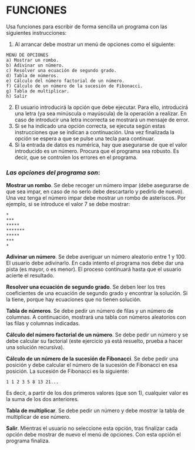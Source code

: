 
# FUNCIONES

Usa funciones para escribir de forma sencilla un programa con las siguientes
instrucciones:
1. Al arrancar debe mostrar un menú de opciones como el siguiente:
```
MENÚ DE OPCIONES
a) Mostrar un rombo.
b) Adivinar un número.
c) Resolver una ecuación de segundo grado.
d) Tabla de números.
e) Cálculo del número factorial de un número.
f) Cálculo de un número de la sucesión de Fibonacci.
g) Tabla de multiplicar.
h) Salir
```
2. El usuario introducirá la opción que debe ejecutar. Para ello, introducirá una letra (ya sea minúscula o mayúscula) de la operación a realizar. En caso de introducir una letra incorrecta se mostrará un mensaje de error.
3. Si se ha indicado una opción correcta, se ejecuta según estas instrucciones que se indican a continuación. Una vez finalizada la opción se espera a que se pulse una tecla para continuar.
4. Si la entrada de datos es numérica, hay que asegurarse de que el valor introducido es un número. Procura que el programa sea robusto. Es decir, que se controlen los errores en el programa.

### _Las opciones del programa son_: 
**Mostrar un rombo**. Se debe recoger un número impar (debe asegurarse de que
sea impar, en caso de no serlo debe descartarlo y pedirlo de nuevo). Una vez
tenga el número impar debe mostrar un rombo de asteriscos. Por ejemplo, si se
introduce el valor 7 se debe mostrar:
```
*
***
*****
*******
*****
***
*
```

**Adivinar un número**. Se debe averiguar un número aleatorio entre 1 y 100. El usuario debe adivinarlo. En cada intento el programa nos debe dar una pista (es mayor, o es menor). El proceso continuará hasta que el usuario acierte el resultado.

**Resolver una ecuación de segundo grado**. Se deben leer los tres coeficientes de una ecuación de segundo grado y encontrar la solución. Si la tiene, porque hay ecuaciones que no tienen solución.

**Tabla de números**. Se debe pedir un número de filas y un número de columnas. A continuación, mostrará una tabla con números aleatorios con las filas y columnas indicadas.

**Cálculo del número factorial de un número**. Se debe pedir un número y se debe calcular su factorial (este ejercicio ya está resuelto, prueba a hacer una solución recursiva).

**Cálculo de un número de la sucesión de Fibonacci**. Se debe pedir una posición y debe calcular el número de la sucesión de Fibonacci en esa posición. La sucesión de Fibonacci es la siguiente:

``
1 1 2 3 5 8 13 21...
``

Es decir, a partir de los dos primeros valores (que son 1), cualquier valor es la suma de los dos anteriores.

**Tabla de multiplicar**. Se debe pedir un número y debe mostrar la tabla de multiplicar de ese número.

**Salir**. Mientras el usuario no seleccione esta opción, tras finalizar cada opción debe mostrar de nuevo el menú de opciones. Con esta opción el programa finaliza.
